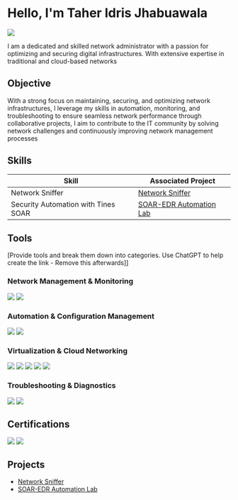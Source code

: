 # Hello, I'm Taher Idris Jhabuawala
<a href="https://www.linkedin.com/in/taher-jhabuawala-a65220204/"><img src="https://img.shields.io/badge/-LinkedIn-0072b1?&style=for-the-badge&logo=linkedin&logoColor=white" /></a>

I am a dedicated and skilled network administrator with a passion for optimizing and securing digital
infrastructures. With extensive expertise in traditional and cloud-based networks

## Objective
With a strong focus on maintaining, securing, and optimizing network infrastructures, I leverage my skills in automation, monitoring, and troubleshooting to ensure seamless network performance through collaborative projects, I aim to contribute to the IT community by solving network challenges and continuously improving network management processes
## Skills

| Skill                                         | Associated Project         |
|-----------------------------------------------|----------------------------|
| Network Sniffer |<a href="https://github.com/Taher-781/Network-Sniffer.git">Network Sniffer</a>|
| Security Automation with Tines SOAR           | <a href="https://github.com/Taher-781/SOAR_EDR/tree/main">SOAR-EDR Automation Lab</a>|


## Tools
[Provide tools and break them down into categories. Use ChatGPT to help create the link - Remove this afterwards]]

### Network Management & Monitoring
<div>
    <img src="https://img.shields.io/badge/-Wireshark-1679A7?&style=for-the-badge&logo=Wireshark&logoColor=white" />
    <img src="https://img.shields.io/badge/-Zabbix-2580D8?&style=for-the-badge&logo=Zabbix&logoColor=white" />
</div>

### Automation & Configuration Management
<div>
    <img src="https://img.shields.io/badge/-Python-3776AB?&style=for-the-badge&logo=Python&logoColor=white" />
    <img src="https://img.shields.io/badge/-Ansible-EE0000?&style=for-the-badge&logo=Ansible&logoColor=white" /> 
</div>

### Virtualization & Cloud Networking
<div>
   <img src="https://img.shields.io/badge/-VMware-607078?&style=for-the-badge&logo=VMware&logoColor=white" />
  <img src="https://img.shields.io/badge/-Hyper--V-0089D6?&style=for-the-badge&logo=Microsoft&logoColor=white" />
  <img src="https://img.shields.io/badge/-AWS-232F3E?&style=for-the-badge&logo=Amazon%20AWS&logoColor=white" />
<img src="https://img.shields.io/badge/-AWS-232F3E?&style=for-the-badge&logo=Amazon%20AWS&logoColor=white" />
<img src="https://img.shields.io/badge/-GCP-4285F4?&style=for-the-badge&logo=Google%20Cloud&logoColor=white" />

### Troubleshooting & Diagnostics
<div>
  <img src="https://img.shields.io/badge/-Nmap-4682B4?&style=for-the-badge&logo=Nmap&logoColor=white" />
<img src="https://img.shields.io/badge/-Netstat-4A8FE3?&style=for-the-badge" />

</div>


</div>

## Certifications

<div>
<img src="https://img.shields.io/badge/-CCNA-1BA0D7?&style=for-the-badge&logo=Cisco&logoColor=white" />
<img src="https://img.shields.io/badge/-Coursera%20Network%20Engineer%20Cert-0056D2?&style=for-the-badge&logo=Coursera&logoColor=white" />


</div>

## Projects
- <a href="https://github.com/Taher-781/Network-Sniffer.git">Network Sniffer</a>
- <a href="https://github.com/Taher-781/SOAR_EDR/tree/main">SOAR-EDR Automation Lab</a>
